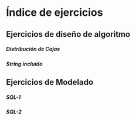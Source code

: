 
# Índice de ejercicios

## Ejercicios de diseño de algoritmo

##### Distribución de Cajas 
##### String incluído


## Ejercicios de Modelado

##### SQL-1
##### SQL-2
